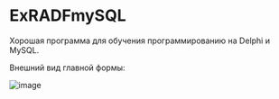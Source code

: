 # ExRADFmySQL
Хорошая программа для обучения программированию на Delphi и MySQL.

Внешний вид главной формы:

![image](https://user-images.githubusercontent.com/10297748/156930482-657855b9-96be-4a2c-9ec9-78954b75e063.png)
